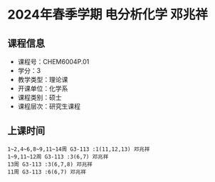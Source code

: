 # 2024年春季学期 电分析化学 邓兆祥






## 课程信息

- 课程号：CHEM6004P.01
- 学分：3
- 教学类型：理论课
- 开课单位：化学系
- 课程类别：硕士
- 课程层次：研究生课程

## 上课时间

```
1~2,4~6,8~9,11~14周 G3-113 :1(11,12,13) 邓兆祥
1~9,11~12周 G3-113 :3(6,7) 邓兆祥
13周 G3-113 :3(6,7,8) 邓兆祥
11周 G3-113 :6(6,7) 邓兆祥
```

